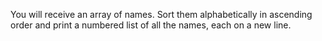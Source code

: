 You will receive an array of names. Sort them alphabetically in ascending order and print a numbered list of all the names, each on a new line.
